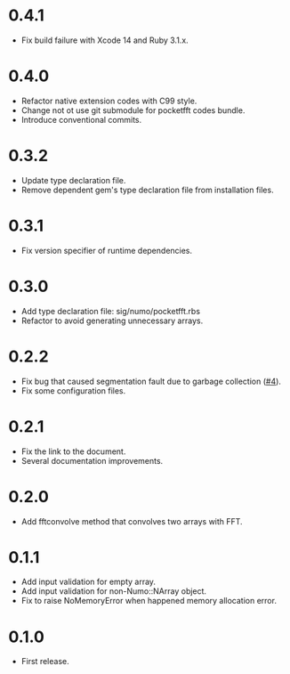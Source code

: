 # 0.4.1
- Fix build failure with Xcode 14 and Ruby 3.1.x.

# 0.4.0
- Refactor native extension codes with C99 style.
- Change not ot use git submodule for pocketfft codes bundle.
- Introduce conventional commits.

# 0.3.2
- Update type declaration file.
- Remove dependent gem's type declaration file from installation files.

# 0.3.1
- Fix version specifier of runtime dependencies.

# 0.3.0
- Add type declaration file: sig/numo/pocketfft.rbs
- Refactor to avoid generating unnecessary arrays.

# 0.2.2
- Fix bug that caused segmentation fault due to garbage collection ([#4](https://github.com/yoshoku/numo-pocketfft/pull/4)).
- Fix some configuration files.

# 0.2.1
- Fix the link to the document.
- Several documentation improvements.

# 0.2.0
- Add fftconvolve method that convolves two arrays with FFT.

# 0.1.1
- Add input validation for empty array.
- Add input validation for non-Numo::NArray object.
- Fix to raise NoMemoryError when happened memory allocation error.

# 0.1.0
- First release.
